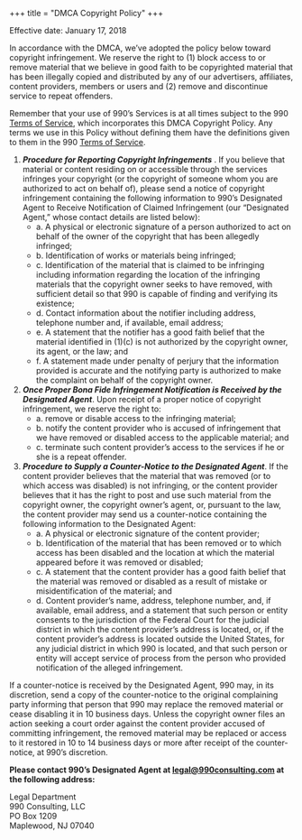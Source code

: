 +++
title = "DMCA Copyright Policy"
+++

Effective date: January 17, 2018

In accordance with the DMCA, we’ve adopted the policy below toward copyright infringement.  We reserve the right to (1) block access to or remove material that we believe in good faith to be copyrighted material that has been illegally copied and distributed by any of our advertisers, affiliates, content providers, members or users and (2) remove and discontinue service to repeat offenders.

Remember that your use of 990’s Services is at all times subject to the 990 [Terms of Service](https://www.990consulting.com/terms-of-service/), which incorporates this DMCA Copyright Policy.  Any terms we use in this Policy without defining them have the definitions given to them in the 990 [Terms of Service](https://www.990consulting.com/terms-of-service/).

1. _**Procedure for Reporting Copyright Infringements**_ . If you believe that material or content residing on or accessible through the services infringes your copyright (or the copyright of someone whom you are authorized to act on behalf of), please send a notice of copyright infringement containing the following information to 990’s Designated Agent to Receive Notification of Claimed Infringement (our “Designated Agent,” whose contact details are listed below):
    - a. A physical or electronic signature of a person authorized to act on behalf of the owner of the copyright that has been allegedly infringed;
    - b.  Identification of works or materials being infringed;
    - c. Identification of the material that is claimed to be infringing including information regarding the location of the infringing materials that the copyright owner seeks to have removed, with sufficient detail so that 990 is capable of finding and verifying its existence;
	- d. Contact information about the notifier including address, telephone number and, if available, email address;
	- e. A statement that the notifier has a good faith belief that the material identified in (1)(c) is not authorized by the copyright owner, its agent, or the law; and
	- f. A statement made under penalty of perjury that the information provided is accurate and the notifying party is authorized to make the complaint on behalf of the copyright owner.
2. _**Once Proper Bona Fide Infringement Notification is Received by the Designated Agent**_. Upon receipt of a proper notice of copyright infringement, we reserve the right to:
    - a. remove or disable access to the infringing material;<br>
	- b. notify the content provider who is accused of infringement that we have removed or disabled access to the applicable material; and<br>
    - c. terminate such content provider’s access to the services if he or she is a repeat offender.
3. _**Procedure to Supply a Counter-Notice to the Designated Agent**_. If the content provider believes that the material that was removed (or to which access was disabled) is not infringing, or the content provider believes that it has the right to post and use such material from the copyright owner, the copyright owner’s agent, or, pursuant to the law, the content provider may send us a counter-notice containing the following information to the Designated Agent:
    - a. A physical or electronic signature of the content provider;
    - b. Identification of the material that has been removed or to which access has been disabled and the location at which the material appeared before it was removed or disabled;
    - c. A statement that the content provider has a good faith belief that the material was removed or disabled as a result of mistake or misidentification of the material; and
    - d. Content provider’s name, address, telephone number, and, if available, email address, and a statement that such person or entity consents to the jurisdiction of the Federal Court for the judicial district in which the content provider’s address is located, or, if the content provider’s address is located outside the United States, for any judicial district in which 990 is located, and that such person or entity will accept service of process from the person who provided notification of the alleged infringement.
       
If a counter-notice is received by the Designated Agent, 990 may, in its discretion, send a copy of the counter-notice to the original complaining party informing that person that 990 may replace the removed material or cease disabling it in 10 business days. Unless the copyright owner files an action seeking a court order against the content provider accused of committing infringement, the removed material may be replaced or access to it restored in 10 to 14 business days or more after receipt of the counter-notice, at 990’s discretion.

**Please contact 990’s Designated Agent at [legal@990consulting.com](mailto:legal@990consulting.com) at the following address:**

Legal Department<br> 
990 Consulting, LLC<br> 
PO Box 1209<br> 
Maplewood, NJ 07040
